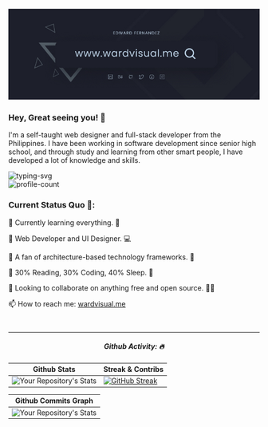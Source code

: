 <!--
  @Author: Edward Fernandez (https://github.com/wardvisual)
 -->

[<img src="./assets/wardvisual-banner.png">](https://www.wardvisual.me/)

<h3> Hey, Great seeing you! 👀</h3>
<p>I'm a self-taught web designer and full-stack developer from the Philippines. I have been working in software development since senior high school, and through study and learning from other smart people, I have developed a lot of knowledge and skills. </p>

<div> 
<img src="https://readme-typing-svg.herokuapp.com?color=5A9BDA&lines=Edward+Fernandez;Fullstack+Javascript+Developer;UI%2FUX+Designer" alt="typing-svg"> 
<br/> 
<img src="https://komarev.com/ghpvc/?username=your-github-wardvisual&style=flat-square" alt="profile-count"/> 
</div>

<div align="start" style="margin-bottom: 3em;">
  <h3> Current Status Quo 🍵: </h3>
    <p> 🌱 Currently learning everything. 🤣 </p>
    <p> 💼 Web Developer and UI Designer. 💻 </p>
    <p> 🚀 A fan of architecture-based technology frameworks. 🤞</p>
    <p> 🤖 30% Reading, 30% Coding, 40% Sleep. 🧒 </p>
    <p> 👯 Looking to collaborate on anything free and open source. 👩‍💻 </p>
    <p> 📫 How to reach me: <a href="https://www.wardvisual.me/" target="_blank">wardvisual.me</a> </p>
</div>

<hr />

<div align="center" >
  <h5>Github Activity: 🔥</h5>
</div>

| Github Stats |Streak & Contribs
| --- | --- |
| ![Your Repository's Stats](https://github-readme-stats.vercel.app/api?username=wardvisual&show_icons=true&hide=&count_private=true&title_color=519AD7&text_color=ffffff&icon_color=519AD7&bg_color=1B1A22&hide_border=true&show_icons=true) | [![GitHub Streak](https://github-readme-streak-stats.herokuapp.com/?user=wardvisual&stroke=ffffff&background=1B1A22&ring=519AD7&fire=0891b2&currStreakNum=ffffff&currStreakLabel=519AD7&sideNums=ffffff&sideLabels=ffffff&dates=ffffff&hide_border=true)](https://git.io/streak-stats) |

| Github Commits Graph
| --- |
| ![Your Repository's Stats](https://activity-graph.herokuapp.com/graph?username=wardvisual&bg_color=1B1A22&color=519AD7&line=519AD7&point=ffffff&area_color=519AD7&area=true&hide_border=true&custom_title=GitHub%20Commits%20Graph)

